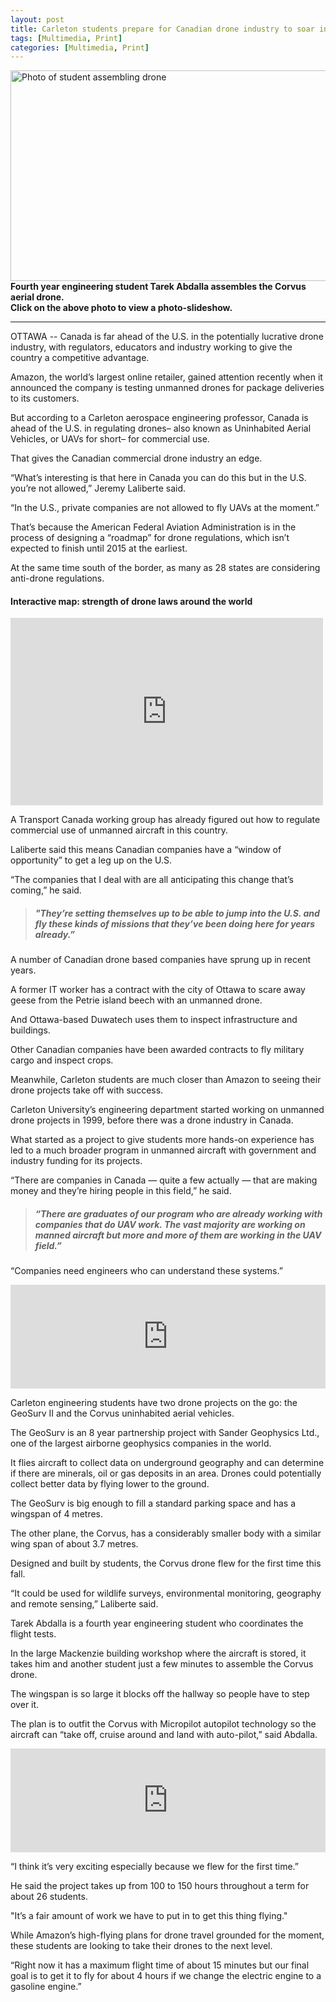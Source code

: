 ```yaml
---
layout: post
title: Carleton students prepare for Canadian drone industry to soar into U.S.
tags: [Multimedia, Print]
categories: [Multimedia, Print]
---
```

<!--<head>
<style>
.Flexible-container {
    position: relative;
    padding-bottom: 56.25%;
    padding-top: 30px;
    height: 0;
    overflow: hidden;
}

.Flexible-container iframe,   
.Flexible-container object,  
.Flexible-container embed {
    position: absolute;
    top: 0;
    left: 0;
    width: 100%;
    height: 100%;
}
</style
</head> -->
<a href="http://www.flickr.com/photos/103582096@N05/sets/72157638494236334/show"><img alt="Photo of student assembling drone" class="img-responsive" title="Fourth year engineering student Tarek Abdalla assembles the Corvus aerial drone" src="http://kyleaduggan.files.wordpress.com/2013/12/img_4403.jpg?w=650" width="585" height="337" /></a><br> 
**Fourth year engineering student Tarek Abdalla assembles the Corvus aerial drone.<br> 
Click on the above photo to view a photo-slideshow.**

---

OTTAWA -- Canada is far ahead of the U.S. in the potentially lucrative drone industry, with regulators, educators and industry working to give the country a competitive advantage.

Amazon, the world’s largest online retailer, gained attention recently when it announced the company is testing unmanned drones for package deliveries to its customers.

But according to a Carleton aerospace engineering professor, Canada is ahead of the U.S. in regulating drones– also known as Uninhabited Aerial Vehicles, or UAVs for short– for commercial use.

That gives the Canadian commercial drone industry an edge.

“What’s interesting is that here in Canada you can do this but in the U.S. you’re not allowed,” Jeremy Laliberte said.

“In the U.S., private companies are not allowed to fly UAVs at the moment.”

That’s because the American Federal Aviation Administration is in the process of designing a “roadmap” for drone regulations, which isn’t expected to finish until 2015 at the earliest.

At the same time south of the border, as many as 28 states are considering anti-drone regulations.

#### **Interactive map: strength of drone laws around the world**

<div class="Flexible-container">
<iframe class="embed-responsive-item" width="500" height="300" scrolling="no" frameborder="no" src="https://www.google.com/fusiontables/embedviz?q=select+col4%3E%3E1+from+1KvmCobyEXs5YK2WoLMNM1HCN5Yz2hDeQkOLpaAs&amp;viz=MAP&amp;h=false&amp;lat=47.70767840698071&amp;lng=-50.2734375&amp;t=1&amp;z=3&amp;l=col4%3E%3E1&amp;y=2&amp;tmplt=2&amp;hml=KML"></iframe> </div>

A Transport Canada working group has already figured out how to regulate commercial use of unmanned aircraft in this country.

Laliberte said this means Canadian companies have a “window of opportunity” to get a leg up on the U.S.

“The companies that I deal with are all anticipating this change that’s coming,” he said.

> ##### "They’re setting themselves up to be able to jump into the U.S. and fly these kinds of missions that they’ve been doing here for years already.”

A number of Canadian drone based companies have sprung up in recent years.

A former IT worker has a contract with the city of Ottawa to scare away geese from the Petrie island beech with an unmanned drone.

And Ottawa-based Duwatech uses them to inspect infrastructure and buildings.

Other Canadian companies have been awarded contracts to fly military cargo and inspect crops.

Meanwhile, Carleton students are much closer than Amazon to seeing their drone projects take off with success.

Carleton University’s engineering department started working on unmanned drone projects in 1999, before there was a drone industry in Canada.

What started as a project to give students more hands-on experience has led to a much broader program in unmanned aircraft with government and industry funding for its projects.

“There are companies in Canada — quite a few actually — that are making money and they’re hiring people in this field,” he said. 

> ##### “There are graduates of our program who are already working with companies that do UAV work. The vast majority are working on manned aircraft but more and more of them are working in the UAV field.”

“Companies need engineers who can understand these systems.”

<iframe width="100%" height="166" scrolling="no" frameborder="no" src="https://w.soundcloud.com/player/?url=https%3A//api.soundcloud.com/tracks/123906058&amp;color=ff5500&amp;auto_play=false&amp;hide_related=false&amp;show_comments=true&amp;show_user=true&amp;show_artwork=false&amp;show_reposts=false"></iframe>

Carleton engineering students have two drone projects on the go: the GeoSurv II and the Corvus uninhabited aerial vehicles.

The GeoSurv is an 8 year partnership project with Sander Geophysics Ltd., one of the largest airborne geophysics companies in the world.

It flies aircraft to collect data on underground geography and can determine if there are minerals, oil or gas deposits in an area. Drones could potentially collect better data by flying lower to the ground.

The GeoSurv is big enough to fill a standard parking space and has a wingspan of 4 metres.

The other plane, the Corvus, has a considerably smaller body with a similar wing span of about 3.7 metres.

Designed and built by students, the Corvus drone flew for the first time this fall.

“It could be used for wildlife surveys, environmental monitoring, geography and remote sensing,” Laliberte said.

Tarek Abdalla is a fourth year engineering student who coordinates the flight tests.

In the large Mackenzie building workshop where the aircraft is stored, it takes him and another student just a few minutes to assemble the Corvus drone.

The wingspan is so large it blocks off the hallway so people have to step over it.

The plan is to outfit the Corvus with Micropilot autopilot technology so the aircraft can “take off, cruise around and land with auto-pilot,” said Abdalla.

<iframe width="100%" height="166" scrolling="no" frameborder="no" src="https://w.soundcloud.com/player/?url=https%3A//api.soundcloud.com/tracks/123890555&amp;color=ff5500&amp;auto_play=false&amp;hide_related=false&amp;show_comments=true&amp;show_user=true&amp;show_reposts=false&amp;show_artwork=false"></iframe>

“I think it’s very exciting especially because we flew for the first time.”

He said the project takes up from 100 to 150 hours throughout a term for about 26 students.

"It’s a fair amount of work we have to put in to get this thing flying."

While Amazon’s high-flying plans for drone travel grounded for the moment, these students are looking to take their drones to the next level.

“Right now it has a maximum flight time of about 15 minutes but our final goal is to get it to fly for about 4 hours if we change the electric engine to a gasoline engine.”
